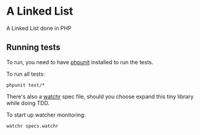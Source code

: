 # A Linked List

A Linked List done in PHP

## Running tests

To run, you need to have [phpunit](http://www.phpunit.de) installed to run the tests.

To run all tests: 

`phpunit test/*`

There's also a [watchr](http://github.com/mynyml/watchr) spec file, should you choose expand this tiny library while doing TDD.

To start up watcher monitoring: 

`watchr specs.watchr`